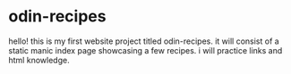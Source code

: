 # odin-recipes
hello! this is my first website project titled odin-recipes. 
it will consist of a static manic index page showcasing a few recipes.
i will practice links and html knowledge.
